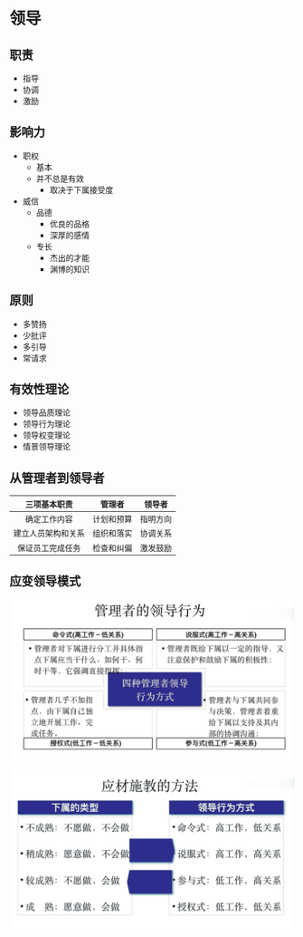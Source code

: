 # 领导

## 职责

- 指导
- 协调
- 激励

## 影响力

- 职权
  - 基本
  - 并不总是有效
    - 取决于下属接受度
- 威信
  - 品德
    - 优良的品格
    - 深厚的感情
  - 专长
    - 杰出的才能
    - 渊博的知识

## 原则

- 多赞扬
- 少批评
- 多引导
- 常请求

## 有效性理论

- 领导品质理论
- 领导行为理论
- 领导权变理论
- 情景领导理论

## 从管理者到领导者

|    三项基本职责    |   管理者   |  领导者  |
| :----------------: | :--------: | :------: |
|    确定工作内容    | 计划和预算 | 指明方向 |
| 建立人员架构和关系 | 组织和落实 | 协调关系 |
|  保证员工完成任务  | 检查和纠偏 | 激发鼓励 |

## 应变领导模式

![](https://raw.githubusercontent.com/TinySnow/GithubImageHosting/main/blog/learning/management/leader-bearing-of-manager.png)

![](https://raw.githubusercontent.com/TinySnow/GithubImageHosting/main/blog/learning/management/teaching-method-of-underlings.png)

